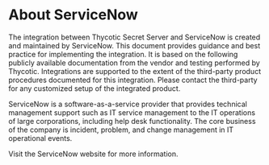 [title]: # (ServiceNow)
[tags]: # (servicenow)
[priority]: # (1)
# About ServiceNow

The integration between Thycotic Secret Server and ServiceNow is created and maintained by ServiceNow. This document provides guidance and best practice for implementing the integration. It is based on the following publicly available documentation from the vendor and testing performed by Thycotic. Integrations are supported to the extent of the third-party product procedures documented for this integration. Please contact the third-party for any customized setup of the integrated product.

ServiceNow is a software-as-a-service provider that provides technical management support such as IT service management to the IT operations of large corporations, including help desk functionality. The core business of the company is incident, problem, and change management in IT operational events.

Visit the ServiceNow website for more information.
